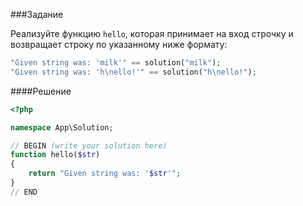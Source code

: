 ###Задание

Реализуйте функцию `hello`, которая принимает на вход строчку и возвращает строку по указанному ниже формату:

```php
"Given string was: 'milk'" == solution("milk");
"Given string was: 'h\nello!'" == solution("h\nello!");
```

####Решение

```php
<?php

namespace App\Solution;

// BEGIN (write your solution here)
function hello($str)
{
    return "Given string was: '$str'";
}
// END
```
